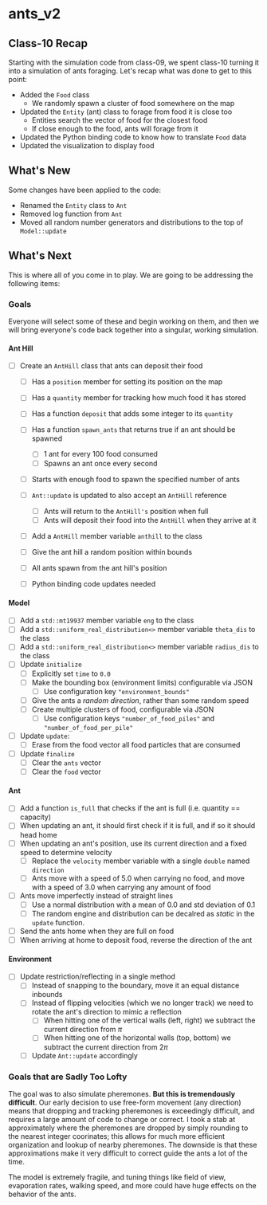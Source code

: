 # ants_v2

## Class-10 Recap

Starting with the simulation code from class-09, we spent class-10 turning it into a simulation of ants foraging. Let's recap what was done to get to this point:

* Added the `Food` class
    * We randomly spawn a cluster of food somewhere on the map
* Updated the `Entity` (ant) class to forage from food it is close too
    * Entities search the vector of food for the closest food
    * If close enough to the food, ants will forage from it
* Updated the Python binding code to know how to translate `Food` data
* Updated the visualization to display food

## What's New

Some changes have been applied to the code:

* Renamed the `Entity` class to `Ant`
* Removed log function from `Ant`
* Moved all random number generators and distributions to the top of `Model::update`

## What's Next

This is where all of you come in to play. We are going to be addressing the following items:

### Goals

Everyone will select some of these and begin working on them, and then we will bring everyone's code back together into a singular, working simulation.

#### Ant Hill

- [ ] Create an `AntHill` class that ants can deposit their food
    - [ ] Has a `position` member for setting its position on the map
    - [ ] Has a `quantity` member for tracking how much food it has stored
    - [ ] Has a function `deposit` that adds some integer to its `quantity`
    - [ ] Has a function `spawn_ants` that returns true if an ant should be spawned
        - [ ] 1 ant for every 100 food consumed
        - [ ] Spawns an ant once every second
    - [ ] Starts with enough food to spawn the specified number of ants
    - [ ] `Ant::update` is updated to also accept an `AntHill` reference
        - [ ] Ants will return to the  `AntHill's` position when full
        - [ ] Ants will deposit their food into the `AntHill` when they arrive at it
    - [ ] Add a `AntHill` member variable `anthill` to the class
    - [ ] Give the ant hill a random position within bounds
    - [ ] All ants spawn from the ant hill's position
    - [ ] Python binding code updates needed 


#### Model

- [ ] Add a `std::mt19937` member variable `eng` to the class
- [ ] Add a `std::uniform_real_distribution<>` member variable `theta_dis` to the class
- [ ] Add a `std::uniform_real_distribution<>` member variable `radius_dis` to the class
- [ ] Update `initialize`
    - [ ] Explicitly set `time` to `0.0`
    - [ ] Make the bounding box (environment limits) configurable via JSON
        - [ ] Use configuration key `"environment_bounds"`
    - [ ] Give the ants a *random direction*, rather than some random speed
    - [ ] Create multiple clusters of food, configurable via JSON
        - [ ] Use configuration keys `"number_of_food_piles"` and `"number_of_food_per_pile"`
- [ ] Update `update`:
    - [ ] Erase from the food vector all food particles that are consumed 
- [ ] Update `finalize`
    - [ ] Clear the `ants` vector
    - [ ] Clear the `food` vector

#### Ant

- [ ] Add a function `is_full` that checks if the ant is full (i.e. quantity == capacity)
- [ ] When updating an ant, it should first check if it is full, and if so it should head home
- [ ] When updating an ant's position, use its current direction and a fixed speed to determine velocity
    - [ ] Replace the `velocity` member variable with a single `double` named `direction`
    - [ ] Ants move with a speed of 5.0 when carrying no food, and move with a speed of 3.0 when carrying any amount of food
- [ ] Ants move imperfectly instead of straight lines
    - [ ] Use a normal distribution with a mean of 0.0 and std deviation of 0.1
    - [ ] The random engine and distribution can be decalred as *static* in the `update` function.
- [ ] Send the ants home when they are full on food
- [ ] When arriving at home to deposit food, reverse the direction of the ant

#### Environment

- [ ] Update restriction/reflecting in a single method
    - [ ] Instead of snapping to the boundary, move it an equal distance inbounds
    - [ ] Instead of flipping velocities (which we no longer track) we need to rotate the ant's direction to mimic a reflection
        - [ ] When hitting one of the vertical walls (left, right) we subtract the current direction from $\pi$
        - [ ] When hitting one of the horizontal walls (top, bottom) we subtract the current direction from $2\pi$
    - [ ] Update `Ant::update` accordingly

### Goals that are Sadly Too Lofty

The goal was to also simulate pheremones. **But this is tremendously difficult**. Our early decision to use free-form movement (any direction) means that dropping and tracking pheremones is exceedingly difficult, and requires a large amount of code to change or correct. I took a stab at approximately where the pheremones are dropped by simply rounding to the nearest integer coorinates; this allows for much more efficient organization and lookup of nearby pheremones. The downside is that these approximations make it very difficult to correct guide the ants a lot of the time.

The model is extremely fragile, and tuning things like field of view, evaporation rates, walking speed, and more could have huge effects on the behavior of the ants.

